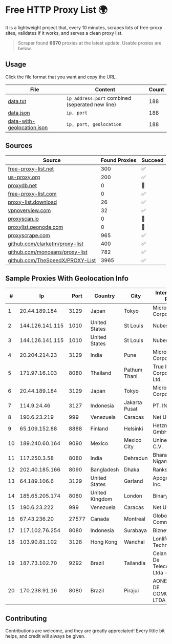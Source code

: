 
# Free HTTP Proxy List 🌍

It is a lightweight project that, every 10 minutes, scrapes lots of free-proxy sites, validates if it works, and serves a clean proxy list.


> Scraper found **6670** proxies at the latest update. Usable proxies are below.

## Usage

Click the file format that you want and copy the URL.


|File|Content|Count|
|----|-------|-----|
|[data.txt](https://raw.githubusercontent.com/themiralay/Proxy-List-World/master/data.txt)|`ip_address:port` combined (seperated new line)|188|
|[data.json](https://raw.githubusercontent.com/themiralay/Proxy-List-World/master/data.json)|`ip, port`|188|
|[data-with-geolocation.json](https://raw.githubusercontent.com/themiralay/Proxy-List-World/master/data-with-geolocation.json)|`ip, port, geolocation`|188|

## Sources

|Source|Found Proxies|Succeed|
|------|-------------|-------|
|[free-proxy-list.net](https://free-proxy-list.net)|300|✅|
|[us-proxy.org](https://www.us-proxy.org)|200|✅|
|[proxydb.net](http://proxydb.net)|0|🚫|
|[free-proxy-list.com](https://free-proxy-list.com/?page=&port=&type%5B%5D=http&type%5B%5D=https&up_time=0&search=Search)|0|✅|
|[proxy-list.download](https://www.proxy-list.download/HTTP)|26|✅|
|[vpnoverview.com](https://vpnoverview.com/privacy/anonymous-browsing/free-proxy-servers)|32|✅|
|[proxyscan.io](https://www.proxyscan.io)|0|🚫|
|[proxylist.geonode.com](https://proxylist.geonode.com/api/proxy-list?limit=300&page=1&sort_by=lastChecked&sort_type=desc&protocols=http,https)|0|🚫|
|[proxyscrape.com](https://api.proxyscrape.com/v2/?request=displayproxies&protocol=http&timeout=10000&country=all&ssl=all&anonymity=all)|965|✅|
|[github.com/clarketm/proxy-list](https://raw.githubusercontent.com/clarketm/proxy-list/master/proxy-list-raw.txt)|400|✅|
|[github.com/monosans/proxy-list](https://raw.githubusercontent.com/monosans/proxy-list/main/proxies/http.txt)|782|✅|
|[github.com/TheSpeedX/PROXY-List](https://raw.githubusercontent.com/TheSpeedX/PROXY-List/master/http.txt)|3965|✅|


## Sample Proxies With Geolocation Info

|#|Ip|Port|Country|City|Internet Service Provider|
|-|--|----|-------|----|-------------------------|
|1|20.44.189.184|3129|Japan|Tokyo|Microsoft Corporation|
|2|144.126.141.115|1010|United States|St Louis|Nubes, LLC|
|3|144.126.141.115|1010|United States|St Louis|Nubes, LLC|
|4|20.204.214.23|3129|India|Pune|Microsoft Corporation|
|5|171.97.16.103|8080|Thailand|Pathum Thani|True Internet Corporation CO. Ltd.|
|6|20.44.189.184|3129|Japan|Tokyo|Microsoft Corporation|
|7|114.9.24.46|3127|Indonesia|Jakarta Pusat|PT. INDOSAT Tbk|
|8|190.6.23.219|999|Venezuela|Caracas|Net Uno|
|9|65.109.152.88|8888|Finland|Helsinki|Hetzner Online GmbH|
|10|189.240.60.164|9090|Mexico|Mexico City|Uninet S.A. de C.V.|
|11|117.250.3.58|8080|India|Dehradun|Bharat Sanchar Nigam Ltd|
|12|202.40.185.166|8090|Bangladesh|Dhaka|Ranks ITT|
|13|64.189.106.6|3129|United States|Garland|Apogee Telecom Inc.|
|14|185.65.205.174|8080|United Kingdom|London|Binary Racks UK|
|15|190.6.23.222|999|Venezuela|Caracas|Net Uno|
|16|67.43.236.20|27577|Canada|Montreal|GloboTech Communications|
|17|117.102.76.254|8080|Indonesia|Surabaya|Biznet Networks|
|18|103.90.81.102|3128|Hong Kong|Wanchai|Lonlife Technology Co.|
|19|187.73.102.70|9292|Brazil|Tailandia|Celante Servicos De Telecomunicacoes Ltda - EPP|
|20|170.238.91.16|8080|Brazil|Pirajui|AONET SERVIÇOS DE COMUNICACÃO LTDA|



## Contributing

Contributions are welcome, and they are greatly appreciated! Every
little bit helps, and credit will always be given.

